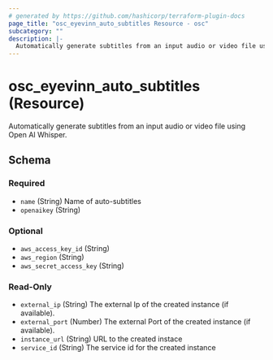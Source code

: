 ```yaml
---
# generated by https://github.com/hashicorp/terraform-plugin-docs
page_title: "osc_eyevinn_auto_subtitles Resource - osc"
subcategory: ""
description: |-
  Automatically generate subtitles from an input audio or video file using Open AI Whisper.
---
```


# osc_eyevinn_auto_subtitles (Resource)

Automatically generate subtitles from an input audio or video file using Open AI Whisper.



<!-- schema generated by tfplugindocs -->
## Schema

### Required

- `name` (String) Name of auto-subtitles
- `openaikey` (String)

### Optional

- `aws_access_key_id` (String)
- `aws_region` (String)
- `aws_secret_access_key` (String)

### Read-Only

- `external_ip` (String) The external Ip of the created instance (if available).
- `external_port` (Number) The external Port of the created instance (if available).
- `instance_url` (String) URL to the created instace
- `service_id` (String) The service id for the created instance
